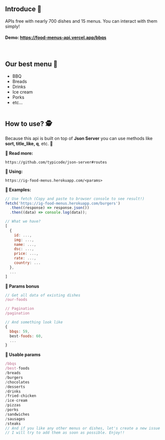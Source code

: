 ## **Introduce 🍺**

APIs free with nearly 700 dishes and 15 menus. You can interact with them simply!
<br />

#### **Demo:** https://food-menus-api.vercel.app/bbqs

<br />

## **Our best menu 🍔**

- BBQ
- Breads
- Drinks
- Ice cream
- Porks
- etc...
  <br />
  <br />

## **How to use? 🕵️**

Because this api is built on top of **Json Server** you can use methods like **sort, title_like, q**, etc. 👏

**🍩 Read more:**

```
https://github.com/typicode/json-server#routes
```

**🍞 Using:**

```
https://ig-food-menus.herokuapp.com/<params>
```

**🍕 Examples:**

```js
// Use fetch (Copy and paste to browser console to see result!)
fetch('https://ig-food-menus.herokuapp.com/burgers')
  .then((response) => response.json())
  .then((data) => console.log(data));

// What we have?
[
  {
    id: ...,
    img: ...,
    name: ...,
    dsc: ...,
    price: ...,
    rate: ...,
    country: ...
  },
  ...
]
```

**🍣 Params bonus**

```js
// Get all data of existing dishes
/our-foods

// Pagination
/pagination

// And something look like
{
  bbqs: 59,
  best-foods: 60,
  ...
}
```

**🍻 Usable params**

```js
/bbqs
/best-foods
/breads
/burgers
/chocolates
/desserts
/drinks
/fried-chicken
/ice-cream
/pizzas
/porks
/sandwiches
/sausages
/steaks
// And if you like any other menus or dishes, let's create a new issue
// I will try to add them as soon as possible. Enjoy!!
```
